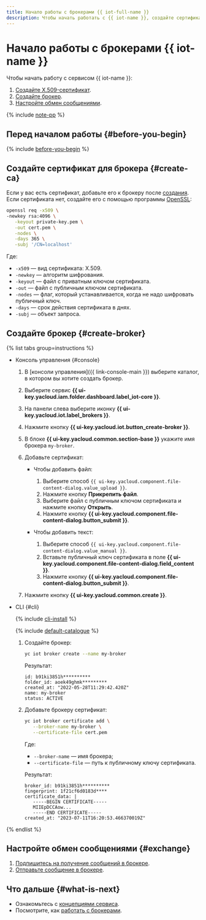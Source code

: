 ```yaml
---
title: Начало работы с брокерами {{ iot-full-name }}
description: Чтобы начать работать с {{ iot-name }}, создайте сертификат X.509 и брокер. Затем настройте обмен сообщениями.
---
```


# Начало работы с брокерами {{ iot-name }}

Чтобы начать работу с сервисом {{ iot-name }}:

1. [Создайте X.509-сертификат](#create-ca).
1. [Создайте брокер](#create-broker).
1. [Настройте обмен сообщениями](#exchange).

{% include [note-pp](../_includes/iot-core/note-pp.md) %}

## Перед началом работы {#before-you-begin}

{% include [before-you-begin](../_tutorials/_tutorials_includes/before-you-begin.md) %}

## Создайте сертификат для брокера {#create-ca}

Если у вас есть сертификат, добавьте его к брокеру после [создания](#create-broker). Если сертификата нет, создайте его с помощью программы [OpenSSL](https://www.openssl.org):

   ```bash
   openssl req -x509 \
   -newkey rsa:4096 \
      -keyout private-key.pem \
      -out cert.pem \
      -nodes \
      -days 365 \
      -subj '/CN=localhost'
   ```

   Где:

   * `-x509` — вид сертификата: X.509.
   * `-newkey` — алгоритм шифрования.
   * `-keyout` — файл с приватным ключом сертификата.
   * `-out` — файл с публичным ключом сертификата.
   * `-nodes` — флаг, который устанавливается, когда не надо шифровать публичный ключ.
   * `-days` — срок действия сертификата в днях.
   * `-subj` — объект запроса.

## Создайте брокер {#create-broker}

{% list tabs group=instructions %}

- Консоль управления {#console}

   1. В [консоли управления]({{ link-console-main }}) выберите каталог, в котором вы хотите создать брокер.
   1. Выберите сервис **{{ ui-key.yacloud.iam.folder.dashboard.label_iot-core }}**.
   1. На панели слева выберите иконку **{{ ui-key.yacloud.iot.label_brokers }}**.
   1. Нажмите кнопку **{{ ui-key.yacloud.iot.button_create-broker }}**.
   1. В блоке **{{ ui-key.yacloud.common.section-base }}** укажите имя брокера `my-broker`.
   1. Добавьте сертификат:

      * Чтобы добавить файл:

         1. Выберите способ `{{ ui-key.yacloud.component.file-content-dialog.value_upload }}`.
         1. Нажмите кнопку **Прикрепить файл**.
         1. Выберите файл с публичным ключом сертификата и нажмите кнопку **Открыть**.
         1. Нажмите кнопку **{{ ui-key.yacloud.component.file-content-dialog.button_submit }}**.

      * Чтобы добавить текст:

         1. Выберите способ `{{ ui-key.yacloud.component.file-content-dialog.value_manual }}`.
         1. Вставьте публичный ключ сертификата в поле **{{ ui-key.yacloud.component.file-content-dialog.field_content }}**.
         1. Нажмите кнопку **{{ ui-key.yacloud.component.file-content-dialog.button_submit }}**.

   1. Нажмите кнопку **{{ ui-key.yacloud.common.create }}**.

- CLI {#cli}

   {% include [cli-install](../_includes/cli-install.md) %}

   {% include [default-catalogue](../_includes/default-catalogue.md) %}

   1. Создайте брокер:

      ```bash
      yc iot broker create --name my-broker
      ```

      Результат:

      ```text
      id: b91ki3851h**********
      folder_id: aoek49ghmk*********
      created_at: "2022-05-28T11:29:42.420Z"
      name: my-broker
      status: ACTIVE
      ```

   1. Добавьте брокеру сертификат:

      ```bash
      yc iot broker certificate add \
         --broker-name my-broker \
         --certificate-file cert.pem
      ```

      Где:

      * `--broker-name` — имя брокера;
      * `--certificate-file` — путь к публичному ключу сертификата.

      Результат:

      ```text
      broker_id: b91ki3851h**********
      fingerprint: 1f21cf6d0183d****
      certificate_data: |
         -----BEGIN CERTIFICATE-----
         MIIEpDCCAow...
         -----END CERTIFICATE-----
      created_at: "2023-07-11T16:20:53.466370019Z"
      ```

{% endlist %}

## Настройте обмен сообщениями {#exchange}

1. [Подпишитесь на получение сообщений в брокере](operations/subscribe.md#broker).
1. [Отправьте сообщение в брокере](operations/publish.md#broker).

## Что дальше {#what-is-next}

* Ознакомьтесь с [концепциями сервиса](concepts/index.md).
* Посмотрите, как [работать с брокерами](operations/index.md#broker).
